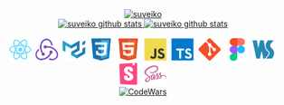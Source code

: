 <!-- HEARER -->

<!-- /HEARER -->

<!-- ./STAT -->
<div align="center">
    <a href="https://skyline.github.com/suveiko/2022">
        <img src="https://github-readme-streak-stats.herokuapp.com/?user=suveiko&hide_border=true&stroke=888&ring=494&fire=D70&currStreakNum=D70&sideNums=888&dates=888&sideLabels=888&currStreakLabel=494&background=0000"
             title="suveiko" 
             alt="suveiko"
             width="60%"/>
    </a>
</div>
<div align="center">
    <a href="https://github.com/suveiko?tab=repositories">
        <img src="https://github-readme-stats.vercel.app/api?username=suveiko&show_icons=true&count_private=true&hide_border=true&title_color=494&text_color=888&icon_color=494&bg_color=0000"
             title="suveiko github repositories" 
             alt="suveiko github stats"
             width="49%"/>
    </a>
    <a href="https://github.com/suveiko?tab=repositories">
        <img src="https://github-readme-stats.vercel.app/api/top-langs/?username=suveiko&&layout=compact&hide_border=true&title_color=494&text_color=888&bg_color=0000"
             title="suveiko github repositories"
             alt="suveiko github stats"
             width="41%"/>
    </a>
</div>
<!-- ./STATS  -->

<br/>

<div align="center">
    <a href="https://reactjs.org/">
        <img src="https://github.com/devicons/devicon/blob/master/icons/react/react-original.svg"
             title="React" alt="React"
             width="40" height="40"/></a>&nbsp;
    <a href="https://redux.js.org/">
        <img src="https://github.com/devicons/devicon/blob/master/icons/redux/redux-original.svg"
             title="Redux" alt="Redux "
             width="40" height="40"/></a>&nbsp;
    <a href="https://mui.com/">
        <img src="https://github.com/devicons/devicon/blob/master/icons/materialui/materialui-original.svg"
             title="Material UI" alt="Material UI"
             width="40" height="40"/></a>&nbsp;
    <a href="https://en.wikipedia.org/wiki/CSS">
        <img src="https://github.com/devicons/devicon/blob/master/icons/css3/css3-original.svg"
             title="CSS3" alt="CSS"
             width="40" height="40"/></a>&nbsp;
    <a href="https://en.wikipedia.org/wiki/HTML">
        <img src="https://github.com/devicons/devicon/blob/master/icons/html5/html5-original.svg"
             title="HTML5" alt="HTML"
             width="40" height="40"/></a>&nbsp;
    <a href="https://en.wikipedia.org/wiki/JavaScript">
        <img src="https://github.com/devicons/devicon/blob/master/icons/javascript/javascript-original.svg"
             title="JavaScript" alt="JavaScript"
             width="40" height="40"/></a>&nbsp;
    <a href="https://www.typescriptlang.org/">
        <img src="https://github.com/devicons/devicon/blob/master/icons/typescript/typescript-original.svg"
             title="TypeScript" alt="TypeScript"
             width="40" height="40"/></a>&nbsp;
    <a href="https://git-scm.com/">
        <img src="https://github.com/devicons/devicon/blob/master/icons/git/git-original.svg"
             title="Git" alt="Git"
             width="40" height="40"/></a>&nbsp;
    <a href="https://www.figma.com">
        <img src="https://github.com/devicons/devicon/blob/master/icons/figma/figma-original.svg"
             title="Figma" alt="Figma"
             width="40" height="40"/></a>&nbsp;
    <a href="https://www.jetbrains.com/webstorm/">
    <img src="https://github.com/devicons/devicon/blob/master/icons/webstorm/webstorm-plain.svg"
         title="WebStorm" alt="WebStorm"
         width="40" height="40"/></a>&nbsp;
    <a href="https://storybook.js.org/">
    <img src="https://github.com/devicons/devicon/blob/master/icons/storybook/storybook-original.svg"
         title="StoryBook" alt="StoryBook"
         width="40" height="40"/></a>&nbsp;
    <a href="https://sass-lang.com/">
    <img src="https://github.com/devicons/devicon/blob/master/icons/sass/sass-original.svg"
         title="Sass" alt="Sass"
         width="40" height="40"/></a>&nbsp;
         
</div>
<div align="center">
    <a href="https://www.codewars.com/users/SashaSuveiko">
        <img src="https://www.codewars.com/users/SashaSuveiko/badges/small"
             title="CodeWars" alt="CodeWars"/>
    </a>
</div>

